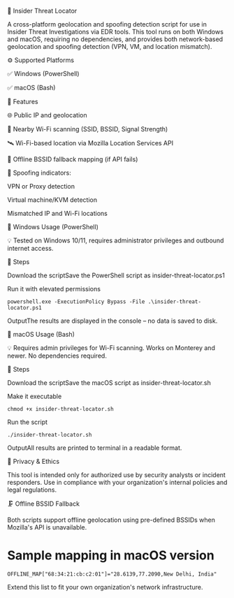 🔬 Insider Threat Locator

A cross-platform geolocation and spoofing detection script for use in Insider Threat Investigations via EDR tools. This tool runs on both Windows and macOS, requiring no dependencies, and provides both network-based geolocation and spoofing detection (VPN, VM, and location mismatch).

⚙️ Supported Platforms

✅ Windows (PowerShell)

✅ macOS (Bash)


🚀 Features

🌐 Public IP and geolocation

📶 Nearby Wi-Fi scanning (SSID, BSSID, Signal Strength)

🛰️ Wi-Fi-based location via Mozilla Location Services API

🧱 Offline BSSID fallback mapping (if API fails)



🧬 Spoofing indicators:

VPN or Proxy detection

Virtual machine/KVM detection

Mismatched IP and Wi-Fi locations




👤 Windows Usage (PowerShell)

💡 Tested on Windows 10/11, requires administrator privileges and outbound internet access.

🔹 Steps

Download the scriptSave the PowerShell script as insider-threat-locator.ps1

Run it with elevated permissions

```powershell.exe -ExecutionPolicy Bypass -File .\insider-threat-locator.ps1```

OutputThe results are displayed in the console – no data is saved to disk.





🍎 macOS Usage (Bash)

💡 Requires admin privileges for Wi-Fi scanning. Works on Monterey and newer. No dependencies required.

🔹 Steps

Download the scriptSave the macOS script as insider-threat-locator.sh

Make it executable

```chmod +x insider-threat-locator.sh```

Run the script

```./insider-threat-locator.sh```

OutputAll results are printed to terminal in a readable format.



🔐 Privacy & Ethics

This tool is intended only for authorized use by security analysts or incident responders. Use in compliance with your organization's internal policies and legal regulations.

🗜️ Offline BSSID Fallback

Both scripts support offline geolocation using pre-defined BSSIDs when Mozilla's API is unavailable.

# Sample mapping in macOS version
```OFFLINE_MAP["68:34:21:cb:c2:01"]="28.6139,77.2090,New Delhi, India"```

Extend this list to fit your own organization's network infrastructure.



